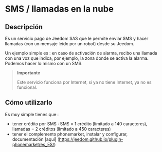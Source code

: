 # SMS / llamadas en la nube

## Descripción

Es un servicio pago de Jeedom SAS que le permite enviar SMS y hacer llamadas (con un mensaje leído por un robot) desde su Jeedom.

Un ejemplo simple es : en caso de activación de alarma, recibo una llamada con una voz que indica, por ejemplo, la zona donde se activa la alarma. Podemos hacer lo mismo con un SMS.

> **Importante**
>
> Este servicio funciona por Internet, si ya no tiene Internet, ya no es funcional.

## Cómo utilizarlo 

Es muy simple tienes que : 

- tener crédito por SMS  : SMS = 1 crédito (limitado a 140 caracteres), llamadas = 2 créditos (limitado a 450 caracteres)
- tener el complemento phonemarket, instalar y configurar, documentación [aquí] (https://jeedom.github.io/plugin-phonemarket/es_ES/)